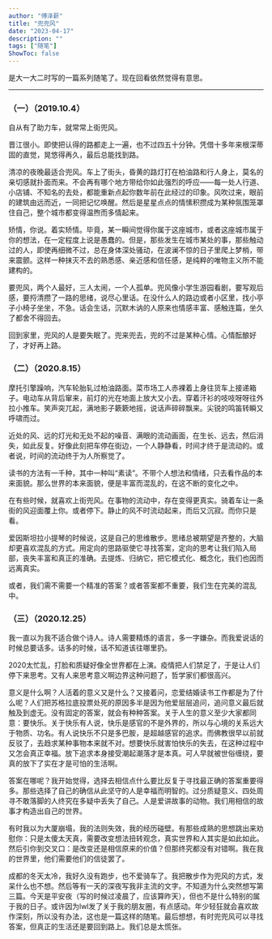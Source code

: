 ```yaml
---
author: "傅泽薪"
title: "兜兜风"
date: "2023-04-17"
description: ""
tags: ["随笔"]
ShowToc: false
---
```


是大一大二时写的一篇系列随笔了。现在回看依然觉得有意思。
<!--more-->
---

### （一）（2019.10.4）

自从有了助力车，就常常上街兜风。

晋江很小。即使把认得的路都走上一遍，也不过四五十分钟。凭借十多年来根深蒂固的直觉，晃悠得再久，最后总能找到路。

清凉的夜晚最适合兜风。车上了街头，昏黄的路灯打在柏油路和行人身上，莫名的亲切感就扑面而来。不会再有哪个地方带给你如此强烈的呼应——每一处人行道、小店铺、不知名的去处，都能重新点起你数年前在此经过的印象。风吹过来，眼前的建筑由远而近，一同把记忆唤醒。然后是星星点点的情愫积攒成为某种氛围笼罩住自己，整个城市都变得温煦而多情起来。

矫情，你说。着实矫情。毕竟，某一瞬间觉得你属于这座城市，或者这座城市属于你的想法，在一定程度上说是愚蠢的。但是，那些发生在城市某处的事，那些触动过的人，即使再细微不过，总在身体深处骚动，在波澜不惊的日子里爬上梦梢，带来震颤。这样一种抹灭不去的熟悉感、亲近感和信任感，是纯粹的唯物主义所不能建构的。

要兜风，两个人最好，三人太闹，一个人孤单。兜风像小学生游园看剧，要写观后感，要捋清攒了一路的思绪，说尽心里话。在没什么人的路边或者小区里，找小亭子小椅子坐坐，不急。话会生话，沉默木讷的人原来也情感丰富、感触连篇，坐久了都舍不得回去。

回到家里，兜风的人是要失眠了。兜来兜去，兜的不过是某种心情。心情酝酿好了，才好再上路。

### （二）（2020.8.15）

摩托引擎躁响，汽车轮胎轧过柏油路面。菜市场工人赤裸着上身往货车上接递箱子。电动车从背后窜来，前灯的光在地面上放大又小去。穿着汗衫的吱吱呀呀往外拉小推车。笑声突兀起，满地影子簌簌地摇，说话声碎碎飘来。尖锐的鸣笛转瞬又呼啸而过。

近处的风、远的灯光和无处不起的噪音、满眼的流动画面，在生长、远去，然后消失，如此反复。好像此刻把车停在街边，一个人静静看，时间才终于是流动的。或者说，时间的流动终于为人所察觉了。

读书的方法有一千种，其中一种叫“素读”。不带个人想法和情绪，只去看作品的本来面貌。那么世界的本来面貌，便是丰富而混乱的，在这不断的变化之中。

在有些时候，就喜欢上街兜风。在事物的流动中，存在变得更真实。骑着车让一条街的风迎面覆上你。或者停下。静止的风不时流动起来，而后又沉寂。而你只是看。

爱因斯坦拉小提琴的时候说，这是自己的思维散步。思绪总被期望是齐整的，大脑却更喜欢混乱的方式。用定向的思路驱使它寻找答案，定向的思考让我们陷入局部，丧失丰富和真正的准确。去提炼、归纳它，把它模式化、概念化，我们也因而远离真实。

或者，我们需不需要一个精准的答案？或者答案都不重要，我们生在完美的混乱中。

### （三）（2020.12.25）

我一直以为我不适合做个诗人。诗人需要精炼的语言，多一字嫌杂。而我爱说话的时候总要话多。话多的时候，话不知道该往哪里扔。

2020太忙乱，打脸和质疑好像全世界都在上演。疫情把人们禁足了，于是让人们停下来思考。又有人来思考意义啊边界这种问题了，哲学家们都很高兴。

意义是什么啊？人活着的意义又是什么？又接着问，恋爱结婚读书工作都是为了什么呢？人们把苏格拉底投票处死的原因多半是因为他爱层层追问，追问意义最后就触及到虚无。没有固定的答案，就会有种种答案。关于人生的意义至少大家都同意：要快乐。关于快乐有人说，快乐是感官的不是外界的，所以与心境的关系远大于物质、功名。有人说快乐不只是多巴胺，是超越感官的追求。而佛教很早以前就反驳了，去趋求某种事物本来就不对。想要快乐就害怕快乐的失去，在这种过程中又怎会真正幸福。放下追求本身接受潮起潮落才是本真。可人早就被世俗缠绕，要真的放下了实在才是可怕的生活啊。

答案在哪呢？我开始觉得，选择去相信点什么要比反复于寻找最正确的答案重要得多。那些选择了自己的确信从此坚守的人是幸福而明智的。过分质疑意义、四处周寻不敢落脚的人终究在多疑中丢失了自己。人是爱讲故事的动物。我们用相信的故事才构造出自己的世界。

有时我以为大厦崩塌，我的法则失效，我的经历碰壁。有那些成熟的思想跳出来劝慰你：只是太傻太天真，需要改变想法扭转观念，真实世界和人其实是如此如此。然后引你到交叉口：是改变还是相信原来的价值？但那终究都没有对错啊。我在我的世界里，他们需要他们的信徒罢了。

成都的冬天太冷，我好久没有跑步，也不爱骑车了。我把散步作为兜风的方式，发呆什么也不想。然后等有一天的深夜写我非主流的文字。不知道为什么突然想写第三篇。今天是平安夜（写的时候过凌晨了，应该算昨天），但也不是什么特别的属于我的日子。或许因为lwl发了关于我的朋友圈，有点感动。年少轻狂就会喜欢故作深刻，所以没有办法，这也是一篇这样的随笔。最后想想，有时兜兜风可以寻找答案，但真正的生活还是要回到路上。我们总是太慌张。
